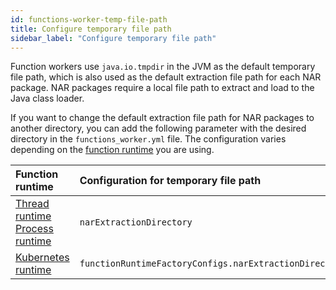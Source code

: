 ```yaml
---
id: functions-worker-temp-file-path
title: Configure temporary file path
sidebar_label: "Configure temporary file path"
---
```


Function workers use `java.io.tmpdir` in the JVM as the default temporary file path, which is also used as the default extraction file path for each NAR package. NAR packages require a local file path to extract and load to the Java class loader. 

If you want to change the default extraction file path for NAR packages to another directory, you can add the following parameter with the desired directory in the `functions_worker.yml` file. The configuration varies depending on the [function runtime](functions-concepts.md#function-runtime) you are using.

| Function runtime | Configuration for temporary file path |
|:------------------------|:-------------------------------------------------|
| [Thread runtime](functions-runtime-thread.md)<br /> [Process runtime](functions-runtime-process.md) | `narExtractionDirectory` |
| [Kubernetes runtime](functions-runtime-kubernetes.md) | `functionRuntimeFactoryConfigs.narExtractionDirectory` |
